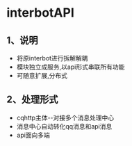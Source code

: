 # interbotAPI
## 1、说明
* 将原interbot进行拆解解耦<br>
* 模块独立成服务,以api形式串联所有功能<br>
* 可随意扩展,分布式<br>


## 2、处理形式
* cqhttp主体--对接多个消息处理中心<br>
* 消息中心自动转化qq消息和api消息<br>
* api面向多端<br>

